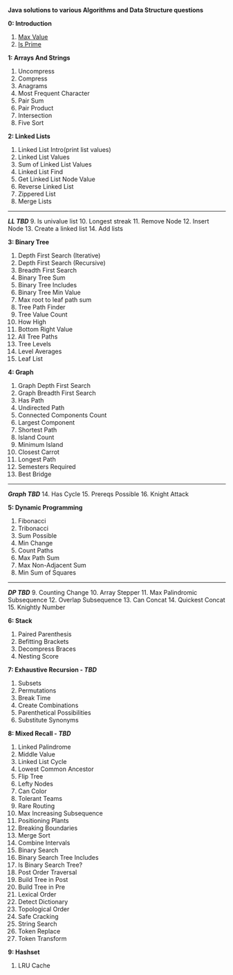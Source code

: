 **Java solutions to various Algorithms and Data Structure questions**

**0: Introduction**

1. [Max Value](https://github.com/abykuruvilla/StructyDS/blob/master/src/com/kaby/ds/intro/ArrayMaxValue.java)
2. [Is Prime](https://github.com/abykuruvilla/StructyDS/blob/master/src/com/kaby/ds/intro/IsNumberPrime.java)

**1: Arrays And Strings**

1. Uncompress
2. Compress
3. Anagrams
4. Most Frequent Character
5. Pair Sum
6. Pair Product
7. Intersection
8. Five Sort

**2: Linked Lists**

1. Linked List Intro(print list values)
2. Linked List Values
3. Sum of Linked List Values 
4. Linked List Find 
5. Get Linked List Node Value 
6. Reverse Linked List 
7. Zippered List 
8. Merge Lists
-------------------
_**LL TBD**_
9. Is univalue list
10. Longest streak
11. Remove Node
12. Insert Node
13. Create a linked list
14. Add lists

**3: Binary Tree**

1. Depth First Search (Iterative)
2. Depth First Search (Recursive)
3. Breadth First Search
4. Binary Tree Sum
5. Binary Tree Includes
6. Binary Tree Min Value
7. Max root to leaf path sum
8. Tree Path Finder
9. Tree Value Count
10. How High
11. Bottom Right Value
12. All Tree Paths
13. Tree Levels
14. Level Averages
15. Leaf List

**4: Graph**

1. Graph Depth First Search
2. Graph Breadth First Search
3. Has Path
4. Undirected Path
5. Connected Components Count
6. Largest Component
7. Shortest Path
8. Island Count
9. Minimum Island
10. Closest Carrot
11. Longest Path
12. Semesters Required
13. Best Bridge
---------------
**_Graph TBD_**
14. Has Cycle
15. Prereqs Possible
16. Knight Attack

**5: Dynamic Programming**

1. Fibonacci
2. Tribonacci
3. Sum Possible
4. Min Change
5. Count Paths
6. Max Path Sum
7. Max Non-Adjacent Sum
8. Min Sum of Squares
------------------
**_DP TBD_**
9. Counting Change
10. Array Stepper
11. Max Palindromic Subsequence
12. Overlap Subsequence
13. Can Concat
14. Quickest Concat
15. Knightly Number

**6: Stack**

1. Paired Parenthesis
2. Befitting Brackets
3. Decompress Braces
4. Nesting Score

**7: Exhaustive Recursion - _TBD_**

1. Subsets
2. Permutations
3. Break Time
4. Create Combinations
5. Parenthetical Possibilities
6. Substitute Synonyms

**8: Mixed Recall - _TBD_**

1. Linked Palindrome
2. Middle Value
3. Linked List Cycle
4. Lowest Common Ancestor
5. Flip Tree
6. Lefty Nodes
7. Can Color
8. Tolerant Teams
9. Rare Routing
10. Max Increasing Subsequence
11. Positioning Plants
12. Breaking Boundaries
13. Merge Sort
14. Combine Intervals
15. Binary Search
16. Binary Search Tree Includes
17. Is Binary Search Tree?
18. Post Order Traversal
19. Build Tree in Post
20. Build Tree in Pre
21. Lexical Order
22. Detect Dictionary
23. Topological Order
24. Safe Cracking
25. String Search
26. Token Replace
27. Token Transform

**9: Hashset**

1. LRU Cache
